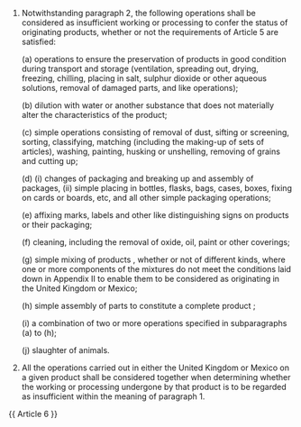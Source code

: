 1. Notwithstanding paragraph 2, the following operations shall be considered as insufficient working or processing to confer the status of originating products, whether or not the requirements of Article 5 are satisfied:

    (a) operations to ensure the preservation of products in good condition during transport and storage (ventilation, spreading out, drying, freezing, chilling, placing in salt, sulphur dioxide or other aqueous solutions, removal of damaged parts, and like operations);

    (b) dilution with water or another substance that does not materially alter the characteristics of the product;

    (c) simple operations consisting of removal of dust, sifting or screening, sorting, classifying, matching (including the making-up of sets of articles), washing, painting, husking or unshelling, removing of grains and cutting up;

    (d) 
        (i) changes of packaging and breaking up and assembly of packages,
        (ii) simple placing in bottles, flasks, bags, cases, boxes, fixing on cards or boards, etc, and all other simple packaging operations;

    (e) affixing marks, labels and other like distinguishing signs on products or their packaging;

    (f) cleaning, including the removal of oxide, oil, paint or other coverings;

    (g) simple mixing of products , whether or not of different kinds, where one or more components of the mixtures do not meet the conditions laid down in Appendix II to enable them to be considered as originating in the United Kingdom or Mexico;

    (h) simple assembly of parts to constitute a complete product ;

    (i) a combination of two or more operations specified in subparagraphs (a) to (h);

    (j) slaughter of animals.

2. All the operations carried out in either the United Kingdom or Mexico on a given product shall be considered together when determining whether the working or processing undergone by that product is to be regarded as insufficient within the meaning of paragraph 1.

{{ Article 6 }}

